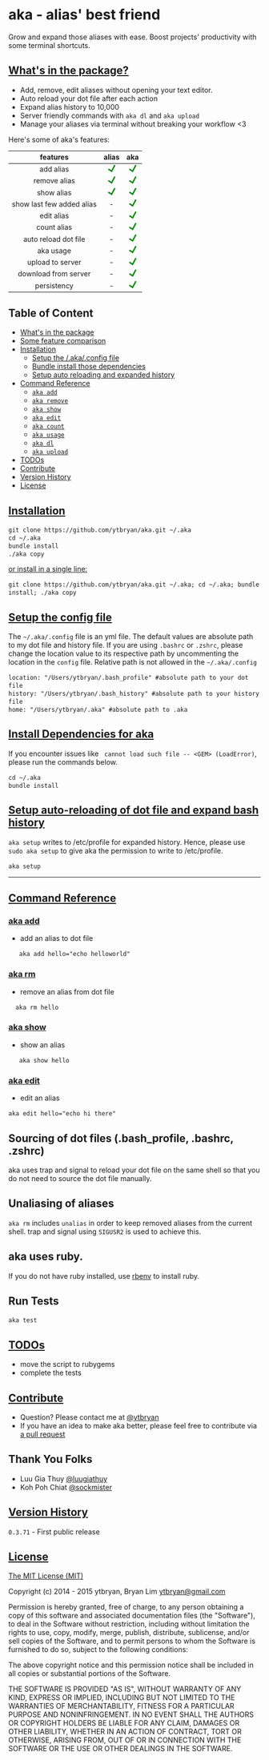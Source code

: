 # aka - alias' best friend
Grow and expand those aliases with ease. Boost projects' productivity with some terminal shortcuts.

## [What's in the package?](#what)
- Add, remove, edit aliases without opening your text editor.
- Auto reload your dot file after each action
- Expand alias history to 10,000
- Server friendly commands with `aka dl` and `aka upload`
- Manage your aliases via terminal without breaking your workflow <3

Here's some of aka's features:

| features                  | alias                        | aka |
| :-----------------------: |:----------------------------:| :-----:|
| add alias                 | ![Yes](demo/yes.png)         | ![Yes](demo/yes.png) |
| remove alias              | ![Yes](demo/yes.png)         |   ![Yes](demo/yes.png) |
| show alias                |  ![Yes](demo/yes.png)        |    ![Yes](demo/yes.png) |
| show last few added alias |  -                           |    ![Yes](demo/yes.png) |
| edit alias                |  -                           |    ![Yes](demo/yes.png) |
| count alias               |  -                           |    ![Yes](demo/yes.png)|
| auto reload dot file      |  -                           |    ![Yes](demo/yes.png)|
| aka usage                 |  -                           |    ![Yes](demo/yes.png)|
| upload to server          |  -                           |    ![Yes](demo/yes.png)|
| download from server      |  -                           |    ![Yes](demo/yes.png)|
| persistency               |  -                           |    ![Yes](demo/yes.png)|

## Table of Content
* [What's in the package](#what)
* [Some feature comparison](#overview)
* [Installation](#installation)
  * [Setup the /.aka/.config file](#config)
  * [Bundle install those dependencies](#dependency)
  * [Setup auto reloading and expanded history](#setup)
* [Command Reference](#command-reference)
  * [`aka add`](#aka-add)
  * [`aka remove`](#aka-remove)
  * [`aka show`](#aka-show)
  * [`aka edit`](#aka-edit)
  * [`aka count`](#aka-count)
  * [`aka usage`](#aka-usage)
  * [`aka dl`](#aka-download)
  * [`aka upload`](#aka-upload)
* [TODOs](#todos)
* [Contribute](#contribute)
* [Version History](#version-history)
* [License](#license)


## [Installation](#installation)
```
git clone https://github.com/ytbryan/aka.git ~/.aka
cd ~/.aka
bundle install
./aka copy
```
[or install in a single line:](#single-line)
```
git clone https://github.com/ytbryan/aka.git ~/.aka; cd ~/.aka; bundle install; ./aka copy
```

## [Setup the config file](#config)

The `~/.aka/.config` file is an yml file. The default values are absolute path to my dot file and history file. If you are using `.bashrc` or `.zshrc`, please change the location value to its respective path by uncommenting the location in the `config` file. Relative path is not allowed in the `~/.aka/.config`
```
location: "/Users/ytbryan/.bash_profile" #absolute path to your dot file
history: "/Users/ytbryan/.bash_history" #absolute path to your history file
home: "/Users/ytbryan/.aka" #absolute path to .aka
```

## [Install Dependencies for aka](#dependency)

If you encounter issues like ` cannot load such file -- <GEM> (LoadError)`, please run the commands below.

```
cd ~/.aka
bundle install
```

## [Setup auto-reloading of dot file and expand bash history](#setup)

`aka setup` writes to /etc/profile for expanded history. Hence, please use `sudo aka setup` to give aka the permission to write to /etc/profile.

```
aka setup
```

---

## [Command Reference](#command-reference)

### [aka add](#aka-add)
- add an alias to dot file

```
   aka add hello="echo helloworld"
```

### [aka rm](#aka-remove)
- remove an alias from dot file

```
  aka rm hello
```

### [aka show](#aka-show)
- show an alias

```
   aka show hello
```

### [aka edit](#aka-edit)
- edit an alias

```
aka edit hello="echo hi there"

```


## Sourcing of dot files (.bash_profile, .bashrc, .zshrc)
aka uses trap and signal to reload your dot file on the same shell so that you do not need to source the dot file manually.

## Unaliasing of aliases
`aka rm` includes `unalias` in order to keep removed aliases from the current shell. trap and signal using `SIGUSR2` is used to achieve this.

## aka uses ruby.
If you do not have ruby installed, use [rbenv](https://github.com/sstephenson/rbenv) to install ruby.

## Run Tests

```
aka test
```

## [TODOs](#todos)
- move the script to rubygems
- complete the tests

## [Contribute](#contribute)
- Question? Please contact me at [@ytbryan](http://twitter.com/ytbryan)
- If you have an idea to make aka better, please feel free to contribute via [a pull request](https://github.com/ytbryan/aka/compare)

## Thank You Folks
- Luu Gia Thuy [@luugiathuy](http://www.github.com/luugiathuy)
- Koh Poh Chiat [@sockmister](https://www.github.com/sockmister)

## [Version History](#version-history)



`0.3.71` - First public release


## [License](#license)
[The MIT License (MIT)](http://www.opensource.org/licenses/MIT)

Copyright (c) 2014 - 2015 ytbryan, Bryan Lim <ytbryan@gmail.com>

Permission is hereby granted, free of charge, to any person obtaining a copy
of this software and associated documentation files (the "Software"), to deal
in the Software without restriction, including without limitation the rights
to use, copy, modify, merge, publish, distribute, sublicense, and/or sell
copies of the Software, and to permit persons to whom the Software is
furnished to do so, subject to the following conditions:

The above copyright notice and this permission notice shall be included in all
copies or substantial portions of the Software.

THE SOFTWARE IS PROVIDED "AS IS", WITHOUT WARRANTY OF ANY KIND, EXPRESS OR
IMPLIED, INCLUDING BUT NOT LIMITED TO THE WARRANTIES OF MERCHANTABILITY,
FITNESS FOR A PARTICULAR PURPOSE AND NONINFRINGEMENT. IN NO EVENT SHALL THE
AUTHORS OR COPYRIGHT HOLDERS BE LIABLE FOR ANY CLAIM, DAMAGES OR OTHER
LIABILITY, WHETHER IN AN ACTION OF CONTRACT, TORT OR OTHERWISE, ARISING FROM,
OUT OF OR IN CONNECTION WITH THE SOFTWARE OR THE USE OR OTHER DEALINGS IN THE
SOFTWARE.
